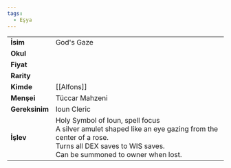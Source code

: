 ```yaml
---
tags:
  - Eşya
---  
```

  
  
  
|  |  |  
|---|---|  
| **İsim** | God's Gaze|  
| **Okul** | |  
| **Fiyat** | |  
| **Rarity** | |  
| **Kimde** | [[Alfons]]|  
| **Menşei** | Tüccar Mahzeni|  
| **Gereksinim** | Ioun Cleric|  
| **İşlev** | Holy Symbol of Ioun, spell focus<br>A silver amulet shaped like an eye gazing from the center of a rose.<br>Turns all DEX saves to WIS saves.<br>Can be summoned to owner when lost.|  
  
  
